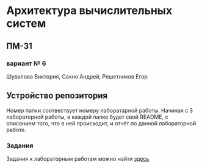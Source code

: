# Архитектура вычислительных систем
## ПМ-31
### вариант № 6
Шувалова Виктория, Сахно Андрей, Решетников Егор
## Устройство репозитория
Номер папки соотвествует номеру лаборатарной работы.
Начиная с 3 лабораторной работы, в каждой папке будет свой README, с описанием того, что в ней происходит, и отчёт по данной лабораторной работе.
### Задания
Задания к лабораторным работам можно найти [здесь](https://github.com/drkwdck/labs/blob/master/ArkhVS_teoria_i_laby_2019.pdf)
